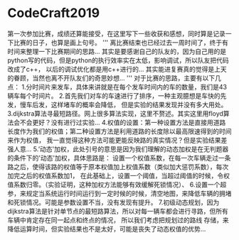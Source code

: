 # CodeCraft2019
第一次参加比赛，成绩还算能接受，在这里写下一些收获和感想，同时算是记录一下比赛的日子，也算是画上句号。
'''
离比赛结束也已经过去一周时间了，终于有时间来整理一下比赛期间的思路...
其实是要感谢自己的队友的，因为自己用的是python写的代码，但是python的执行效率实在太低，影响调试，所以队友把代码改成了c++，
以后的调试优化都是用c++进行的...
其实能进复赛真的觉得是上天的眷顾，当然也离不开队友们的奇思妙想...
'''
对于比赛的思路，主要有以下几点：
1.分时间片来发车，具体来讲就是在每个发车时间内的车的数量，我们是43辆车每个时间片。
2.首先我们对车的车速进行了排序，一种主观臆想是车快的先发，慢车后发，这样堵车的概率会降低，
但是实验的结果发现并没有多大用处。
3.dijkstra算法寻最短路径。网上很多算法实现，这里不赘述。其实这里用floyd算法会不会更好？没有进行过实验...
4.权值的设置：第一种设置方法是直接用道路长度作为我们的权值；第二种设置方法是利用道路的长度除以最高限速得到的时间来作为权值，
我一直觉得这种方法可能更能反映路的真实情况？但是实验结果差强人意...
5.’动态'加权，此处引号的意思是因为我们理解的动态加权是在无判题器的条件下的'动态'加权，具体思路是：
设置一个权值系数，在每一次车辆走过一条路之后，使得该路的权值等于原本权值加上权值系数（类似加大惩罚系数），每次加完之后的权值系数加1，
在此基础上，设置一个阈值，当超过阈值的时候，令权值系数归零。（实验证明，这种加权方法能够有效缓解死锁情况）、
6.设置一个超参，来规定当系统运行时间运行到一定时候的时候，清空地图，来降低车辆的拥堵和死锁情况。可能是参数设置不当，没有发现有提升。
7.初级动态规划，因为dijkstra算法是针对单节点的最短路算法，所以对每一辆车都会进行寻路，但所有车辆中肯定存在同一起点和终点的情况，
所以我们考虑把规划过的路线
存储，来降低运算时间，但实验结果也不是太好，可能是丧失了动态权值的优势...
